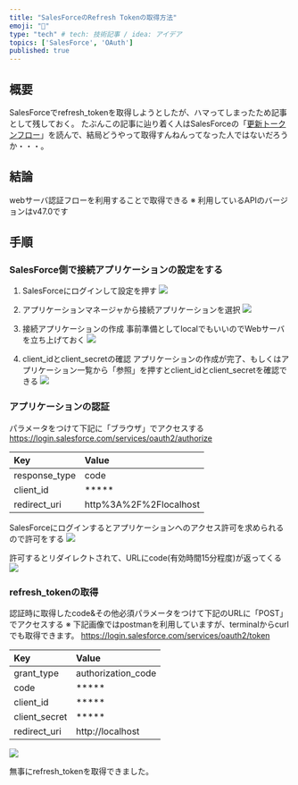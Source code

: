 ```yaml
---
title: "SalesForceのRefresh Tokenの取得方法"
emoji: "🐣"
type: "tech" # tech: 技術記事 / idea: アイデア
topics: ['SalesForce', 'OAuth']
published: true
---
```

## 概要
SalesForceでrefresh_tokenを取得しようとしたが、ハマってしまったため記事として残しておく。
たぶんこの記事に辿り着く人はSalesForceの「[更新トークンフロー](https://help.salesforce.com/articleView?id=remoteaccess_oauth_refresh_token_flow.htm&type=5)」を読んで、結局どうやって取得すんねんってなった人ではないだろうか・・・。

## 結論
webサーバ認証フローを利用することで取得できる
※ 利用しているAPIのバージョンはv47.0です

## 手順
### SalesForce側で接続アプリケーションの設定をする
1. SalesForceにログインして設定を押す
![](https://storage.googleapis.com/zenn-user-upload/vcj2lu0p4yfn8h2bt2welfslozbs)

1. アプリケーションマネージャから接続アプリケーションを選択
![](https://storage.googleapis.com/zenn-user-upload/iwu1bwl087q72xwmgaw6uiz3eq8e)

1. 接続アプリケーションの作成
事前準備としてlocalでもいいのでWebサーバを立ち上げておく
![](https://storage.googleapis.com/zenn-user-upload/q3k4dmamddqg5so1f45zkyr9kisa)

1. client_idとclient_secretの確認
アプリケーションの作成が完了、もしくはアプリケーション一覧から「参照」を押すとclient_idとclient_secretを確認できる
![](https://storage.googleapis.com/zenn-user-upload/i7qsmg7p0ame4f8qafybnj9hxdj1)


### アプリケーションの認証
パラメータをつけて下記に「ブラウザ」でアクセスする
https://login.salesforce.com/services/oauth2/authorize

|Key|Value|
|:--|:--|
|response_type|code|
|client_id|*****|
|redirect_uri|http%3A%2F%2Flocalhost|

SalesForceにログインするとアプリケーションへのアクセス許可を求められるので許可をする
![](https://storage.googleapis.com/zenn-user-upload/05gbirruylw5vl1q100tfhsgnd4v)

許可するとリダイレクトされて、URLにcode(有効時間15分程度)が返ってくる
![](https://storage.googleapis.com/zenn-user-upload/3ldplfe7tdcq78igyezhmb2v0wur)

### refresh_tokenの取得
認証時に取得したcode&その他必須パラメータをつけて下記のURLに「POST」でアクセスする
※ 下記画像ではpostmanを利用していますが、terminalからcurlでも取得できます。
https://login.salesforce.com/services/oauth2/token

|Key|Value|
|:--|:--|
|grant_type|authorization_code|
|code|*****|
|client_id|*****|
|client_secret|*****|
|redirect_uri|http://localhost|

![](https://storage.googleapis.com/zenn-user-upload/4to4dmcomhj20k6dxpua0u3fpb86)


無事にrefresh_tokenを取得できました。

